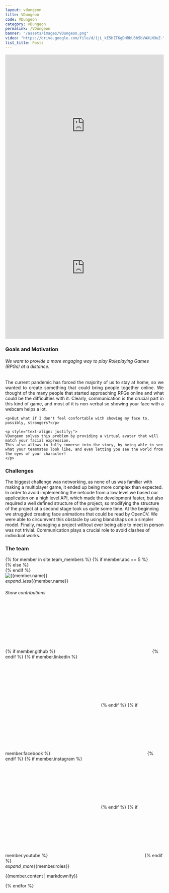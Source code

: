```yaml
---
layout: vdungeon
title: VDungeon
code: VDungeon
category: vDungeon
permalink: /VDungeon
banner: "/assets/images/VDungeon.png"
video: "https://drive.google.com/file/d/1jL_kE5HZTKgDHRbU3h5bVWXLN9uZ-Y48/preview"
list_title: Posts
---
```


  <div class="row">
    <div class="col s12 m10 offset-m1">
      <div class="video-container">
        <iframe src="https://drive.google.com/file/d/1jL_kE5HZTKgDHRbU3h5bVWXLN9uZ-Y48/preview" width="100%" height="450px" frameborder="0" allowfullscreen></iframe>
      </div>
    </div>
  </div>
  <div class="row">
    <div class="col s12 m10 offset-m1">
      <div class="video-container">
        <iframe src="https://drive.google.com/file/d/1vWwAvstuZiCn9L2g9PVEvxkBK_8MLckx/preview" width="100%" height="450px" frameborder="0" allowfullscreen></iframe>
      </div>
    </div>
  </div>

<div class="row">
  <div class="col s12 m7">
    <h3> Goals and Motivation </h3>
    <h6> We want to provide a more engaging way to play Roleplaying Games (RPGs) at a distance. </h6>
    <p style="text-align: justify;">
    The current pandemic has forced the majority of us to stay at home, so we wanted to create something that could bring people together online.
    We thought of the many people that started approaching RPGs online and what could be the difficulties with it.
    Clearly, communication is the crucial part in this kind of game, and most of it is non-verbal so showing your face with a webcam helps a lot.
    </p>

    <p>But what if I don't feel confortable with showing my face to, possibly, strangers?</p>

    <p style="text-align: justify;">
    VDungeon solves this problem by providing a virtual avatar that will match your facial expression.
    This also allows to fully immerse into the story, by being able to see what your teammates look like, and even letting you see the world from the eyes of your character!
    </p>
  </div>
</div>

<div class="row">
  <div class="col s12 m7 offset-m5">
    <h3> Challenges </h3>
    The biggest challenge was networking, as none of us was familiar with
making a multiplayer game, it ended up being more complex than expected. In
order to avoid implementing the netcode from a low level we based our
application on a high level API, which made the development faster, but also
required a well defined structure of the project, so modifying the structure of
the project at a second stage took us quite some time.  At the beginning we
struggled creating face animations that could be read by OpenCV. We were able
to circumvent this obstacle by using blandshaps on a simpler model.
    Finally, managing a project without ever being able to meet in person was not trivial. Communication plays a crucial role to avoid clashes of individual works.

  </div>
</div>


### The team

<div class="row">
  <div class="col m3 l2"></div>
{% for member in site.team_members %}
  {% if member.abc == 5 %}
  <div class="col s12 m6 l5 offset-l2">
  {% else %}
  <div class="col s12 m6 l5">
  {% endif %}
    <div class="card horizontal blue-grey darken-1">
      <div class="card-image waves-effect waves-block waves-light">
        <img class="activator" src="{{member.portrait}}" alt="{{member.name}}">
      </div>
      <div class="card-stacked">
        <div class="card-content">
          <span class="card-title activator"><i class="material-icons right">expand_less</i>{{member.name}}</span>
          <h6 class="activator">Show contributions</h6>
        </div>
        <div class="card-action">
          {% if member.github %}
          <a href="https://github.com/{{ member.github| cgi_escape | escape }}"><svg class="svg-icon"><use xlink:href="{{ '/assets/minima-social-icons.svg#github' | relative_url }}"></use></svg></a>
          {% endif %}
          {% if member.linkedin %}
          <a href="https://www.linkedin.com/in/{{ member.linkedin| cgi_escape | escape }}"><svg class="svg-icon"><use xlink:href="{{ '/assets/minima-social-icons.svg#linkedin' | relative_url }}"></use></svg></a>
          {% endif %}
          {% if member.facebook %}
          <a href="https://www.facebook.com/{{ member.facebook| cgi_escape | escape }}"><svg class="svg-icon"><use xlink:href="{{ '/assets/minima-social-icons.svg#facebook' | relative_url }}"></use></svg></a>
          {% endif %}
          {% if member.instagram %}
          <a href="https://www.instagram.com/{{ member.instagram| cgi_escape | escape }}"><svg class="svg-icon"><use xlink:href="{{ '/assets/minima-social-icons.svg#instagram' | relative_url }}"></use></svg></a>
          {% endif %}
          {% if member.youtube %}
          <a href="https://youtube.com/{{ member.youtube| cgi_escape | escape }}"><svg class="svg-icon"><use xlink:href="{{ '/assets/minima-social-icons.svg#youtube' | relative_url }}"></use></svg></a>
          {% endif %}
        </div>
      </div>
      <div class="card-reveal blue-grey darken-2">
        <span class="card-title grey-text text-darken-4"><i class="material-icons right">expand_more</i>{{member.roles}}</span>
        <p>{{member.content | markdownify}}</p>
      </div>
    </div>
  </div>
{% endfor %}
</div>


